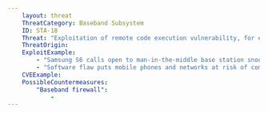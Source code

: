 ```yaml
---
    layout: threat
    ThreatCategory: Baseband Subsystem
    ID: STA-18
    Threat: "Exploitation of remote code execution vulnerability, for example to install unauthorized firmware that enables eavesdropping."
    ThreatOrigin:
    ExploitExample:
        - "Samsung S6 calls open to man-in-the-middle base station snooping [^48]"
        - "Software flaw puts mobile phones and networks at risk of complete takeover [^49]"
    CVEExample:
    PossibleCountermeasures:
        "Baseband firewall":
            - 
---
```

